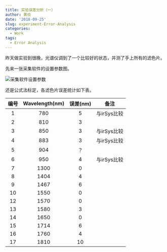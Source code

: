 ```yaml
---
title: 实验误差分析（一）
author: 黄俭
date: '2018-09-25'
slug: experiment-Error-Analysis
categories:
  - Work
tags:
  - Error Analysis
---
```

昨天做实验到很晚，光谱仪调到了一个比较好的状态，并测了手上所有的滤色片。

先来一张采集软件的设置参数图。

![采集软件设置参数](/note/2018-09-25-experiment-Error-Analysis_files/sample_parameters.png)

还是公式法标定，各滤色片误差统计如下表。

|    编号| Wavelength(nm)|  误差(nm)|       备注|
|:------:|:-------------:|:--------:|:---------:|
|       1|            780|    5     |与irSys比较|
|       2|            810|    3     |           |
|       3|            850|    3     |与irSys比较|
|       4|            883|    3     |与irSys比较|
|       5|            904|   ？     |           |
|       6|            950|    4     |与irSys比较|
|       7|           1300|    0     |           |
|       8|           1404|    4     |           |
|       9|           1467|    6     |           |
|      10|           1550|    0     |           |
|      12|           1570|    0     |           |
|      13|           1580|    3     |           |
|      14|           1650|    0     |           |
|      15|           1714|    6     |           |
|      16|           1760|    4     |           |
|      17|           1810|    10    |           |